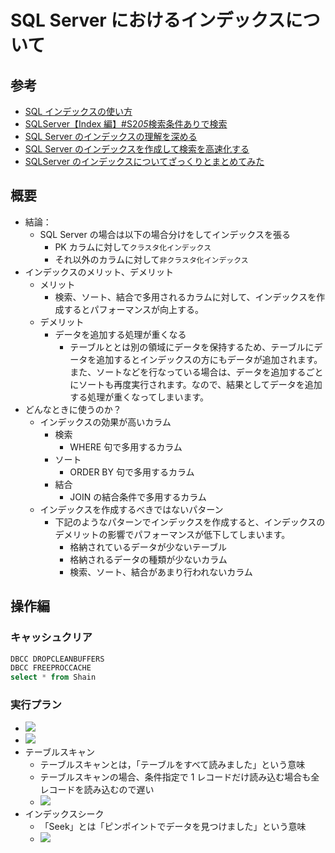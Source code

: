 # SQL Server におけるインデックスについて

## 参考

- [SQL インデックスの使い方](https://zenn.dev/tsubasa28/articles/075f44c2fa56927be436)
- [SQLServer【Index 編】#S2*05*検索条件ありで検索](https://anderson02.com/sqlserver/sqlserver-index/sqlserver-index-2-05/)
- [SQL Server のインデックスの理解を深める](https://qiita.com/fuk101/items/2e6a225a97a14f0f2850)
- [SQL Server のインデックスを作成して検索を高速化する](https://tech-blog.cloud-config.jp/2022-07-11-sql-server-index/)
- [SQLServer のインデックスについてざっくりとまとめてみた](https://qiita.com/kz_morita/items/41291516ff3ee2650554)

## 概要

- 結論：
  - SQL Server の場合は以下の場合分けをしてインデックスを張る
    - PK カラムに対して`クラスタ化インデックス`
    - それ以外のカラムに対して`非クラスタ化インデックス`
- インデックスのメリット、デメリット
  - メリット
    - 検索、ソート、結合で多用されるカラムに対して、インデックスを作成するとパフォーマンスが向上する。
  - デメリット
    - データを追加する処理が重くなる
      - テーブルととは別の領域にデータを保持するため、テーブルにデータを追加するとインデックスの方にもデータが追加されます。また、ソートなどを行なっている場合は、データを追加するごとにソートも再度実行されます。なので、結果としてデータを追加する処理が重くなってしまいます。
- どんなときに使うのか？
  - インデックスの効果が高いカラム
    - 検索
      - WHERE 句で多用するカラム
    - ソート
      - ORDER BY 句で多用するカラム
    - 結合
      - JOIN の結合条件で多用するカラム
  - インデックスを作成するべきではないパターン
    - 下記のようなパターンでインデックスを作成すると、インデックスのデメリットの影響でパフォーマンスが低下してしまいます。
      - 格納されているデータが少ないテーブル
      - 格納されるデータの種類が少ないカラム
      - 検索、ソート、結合があまり行われないカラム

## 操作編

### キャッシュクリア

```sql
DBCC DROPCLEANBUFFERS
DBCC FREEPROCCACHE
select * from Shain
```

### 実行プラン

- ![](https://anderson02.com/wp-content/uploads/2020/08/1-24.png)
- ![](https://anderson02.com/wp-content/uploads/2020/08/1-25.png)
- テーブルスキャン
  - テーブルスキャンとは，「テーブルをすべて読みました」という意味
  - テーブルスキャンの場合、条件指定で 1 レコードだけ読み込む場合も全レコードを読み込むので遅い
  - ![](https://anderson02.com/wp-content/uploads/2020/08/1-26.png)
- インデックスシーク
  - 「Seek」とは「ピンポイントでデータを見つけました」という意味
  - ![](https://anderson02.com/wp-content/uploads/2020/08/1-37.png)
